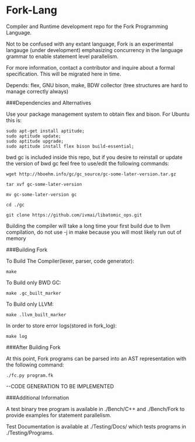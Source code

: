 # Fork-Lang
Compiler and Runtime development repo for the Fork Programming Language.

Not to be confused with any extant language, Fork is an experimental langauge (under development) emphasizing 
concurrency in the language grammar to enable statement level parallelism.

For more information, contact a contributor and inquire about a formal 
specification. This will be migrated here in time.

Depends: flex, GNU bison, make, BDW collector (tree structures are hard to manage correctly always)


###Dependencies and Alternatives

Use your package management system to obtain flex and bison. For Ubuntu this is:

	sudo apt-get install aptitude;
	sudo aptitude update;
	sudo aptitude upgrade;
	sudo aptitude install flex bison build-essential;

bwd gc is included inside this repo, but if you desire to reinstall or update the version of bwd gc feel free to use/edit the following commands:

	wget http://hboehm.info/gc/gc_source/gc-some-later-version.tar.gz

	tar xvf gc-some-later-version

	mv gc-some-later-version gc

	cd ./gc

	git clone https://github.com/ivmai/libatomic_ops.git


Building the compiler will take a long time your first build due to llvm compilation, do not use -j in make because you will most likely run out of memory

###Building Fork

To Build The Compiler(lexer, parser, code generator):

	make

To Build only BWD GC:

	make .gc_built_marker

To Build only LLVM:

	make .llvm_built_marker

In order to store error logs(stored in fork_log):

	make log

###After Building Fork

At this point, Fork programs can be parsed into an AST representation with the following command:

	./fc.py program.fk

--CODE GENERATION TO BE IMPLEMENTED

###Additional Information

A test binary tree program is available in ./Bench/C++ and ./Bench/Fork to provide examples for statement parallelism.

Test Documentation is available at ./Testing/Docs/ which tests programs in ./Testing/Programs.

